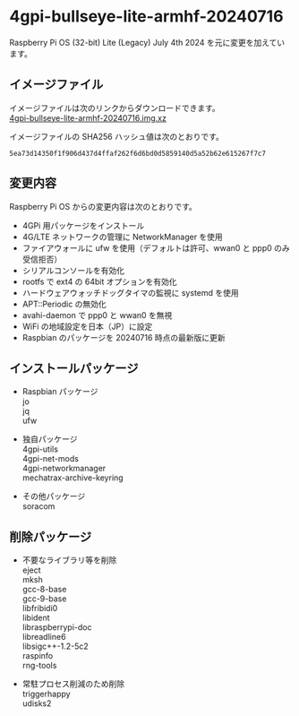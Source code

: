 # 4gpi-bullseye-lite-armhf-20240716
Raspberry Pi OS (32-bit) Lite (Legacy) July 4th 2024 を元に変更を加えています。

## イメージファイル
イメージファイルは次のリンクからダウンロードできます。  
[4gpi-bullseye-lite-armhf-20240716.img.xz](https://mechatrax.com/data/4gpi-legacy/4gpi-bullseye-lite-armhf-20240716.img.xz)  

イメージファイルの SHA256 ハッシュ値は次のとおりです。
```
5ea73d14350f1f906d437d4ffaf262f6d6bd0d5859140d5a52b62e615267f7c7
```

## 変更内容
Raspberry Pi OS からの変更内容は次のとおりです。
  * 4GPi 用パッケージをインストール
  * 4G/LTE ネットワークの管理に NetworkManager を使用
  * ファイアウォールに ufw を使用（デフォルトは許可、wwan0 と ppp0 のみ受信拒否）
  * シリアルコンソールを有効化
  * rootfs で ext4 の 64bit オプションを有効化
  * ハードウェアウォッチドッグタイマの監視に systemd を使用
  * APT::Periodic の無効化
  * avahi-daemon で ppp0 と wwan0 を無視
  * WiFi の地域設定を日本（JP）に設定
  * Raspbian のパッケージを 20240716 時点の最新版に更新

## インストールパッケージ
  * Raspbian パッケージ  
    jo  
    jq  
    ufw

  * 独自パッケージ  
    4gpi-utils  
    4gpi-net-mods  
    4gpi-networkmanager  
    mechatrax-archive-keyring

  * その他パッケージ  
    soracom

## 削除パッケージ  
  * 不要なライブラリ等を削除  
    eject  
    mksh  
    gcc-8-base  
    gcc-9-base  
    libfribidi0  
    libident  
    libraspberrypi-doc  
    libreadline6  
    libsigc++-1.2-5c2  
    raspinfo  
    rng-tools
  
  * 常駐プロセス削減のため削除  
    triggerhappy  
    udisks2

